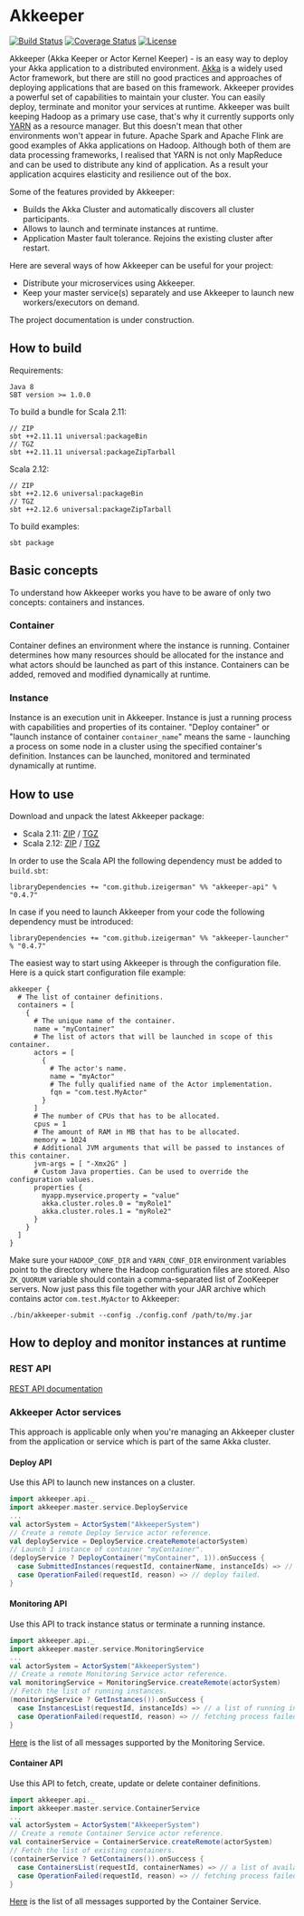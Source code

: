 # Akkeeper

[![Build Status](https://travis-ci.org/izeigerman/akkeeper.svg?branch=master)](https://travis-ci.org/izeigerman/akkeeper)
[![Coverage Status](https://coveralls.io/repos/github/izeigerman/akkeeper/badge.svg?branch=master)](https://coveralls.io/github/izeigerman/akkeeper?branch=master)
[![License](http://img.shields.io/:license-Apache%202-red.svg)](http://www.apache.org/licenses/LICENSE-2.0.txt)

Akkeeper (Akka Keeper or Actor Kernel Keeper) - is an easy way to deploy your Akka application to a distributed environment. [Akka](http://akka.io/) is a widely used Actor framework, but there are still no good practices and approaches of deploying applications that are based on this framework. Akkeeper provides a powerful set of capabilities to maintain your cluster. You can easily deploy, terminate and monitor your services at runtime. Akkeeper was built keeping Hadoop as a primary use case, that's why it currently supports only [YARN](https://hadoop.apache.org/docs/r2.7.1/hadoop-yarn/hadoop-yarn-site/YARN.html) as a resource manager. But this doesn't mean that other environments won't appear in future. Apache Spark and Apache Flink are good examples of Akka applications on Hadoop. Although both of them are data processing frameworks, I realised that YARN is not only MapReduce and can be used to distribute any kind of application. As a result your application acquires elasticity and resilience out of the box.

Some of the features provided by Akkeeper:
* Builds the Akka Cluster and automatically discovers all cluster participants.
* Allows to launch and terminate instances at runtime.
* Application Master fault tolerance. Rejoins the existing cluster after restart.

Here are several ways of how Akkeeper can be useful for your project:
* Distribute your microservices using Akkeeper.
* Keep your master service(s) separately and use Akkeeper to launch new workers/executors on demand.

The project documentation is under construction.

## How to build
Requirements:
```
Java 8
SBT version >= 1.0.0
```
To build a bundle for Scala 2.11: 
```
// ZIP
sbt ++2.11.11 universal:packageBin
// TGZ
sbt ++2.11.11 universal:packageZipTarball
```
Scala 2.12:
```
// ZIP
sbt ++2.12.6 universal:packageBin
// TGZ
sbt ++2.12.6 universal:packageZipTarball
```
To build examples:
```
sbt package
```

## Basic concepts
To understand how Akkeeper works you have to be aware of only two concepts: containers and instances.

### Container
Container defines an environment where the instance is running. Container determines how many resources should be allocated for the instance and what actors should be launched as part of this instance. Containers can be added, removed and modified dynamically at runtime.

### Instance
Instance is an execution unit in Akkeeper. Instance is just a running process with capabilities and properties of its container. "Deploy container" or "launch instance of container `container_name`" means the same - launching a process on some node in a cluster using the specified container's definition. Instances can be launched, monitored and terminated dynamically at runtime.

## How to use
Download and unpack the latest Akkeeper package:
- Scala 2.11: [ZIP](https://bintray.com/izeigerman/akkeeper/download_file?file_path=akkeeper_2.11-0.4.7.zip) / [TGZ](https://bintray.com/izeigerman/akkeeper/download_file?file_path=akkeeper_2.11-0.4.7.tgz)
- Scala 2.12: [ZIP](https://bintray.com/izeigerman/akkeeper/download_file?file_path=akkeeper_2.12-0.4.7.zip) / [TGZ](https://bintray.com/izeigerman/akkeeper/download_file?file_path=akkeeper_2.12-0.4.7.tgz)

In order to use the Scala API the following dependency must be added to `build.sbt`:
```
libraryDependencies += "com.github.izeigerman" %% "akkeeper-api" % "0.4.7"
```
In case if you need to launch Akkeeper from your code the following dependency must be introduced:
```
libraryDependencies += "com.github.izeigerman" %% "akkeeper-launcher" % "0.4.7"
```
The easiest way to start using Akkeeper is through the configuration file. Here is a quick start configuration file example:
```
akkeeper {
  # The list of container definitions.
  containers = [
    {
      # The unique name of the container.
      name = "myContainer"
      # The list of actors that will be launched in scope of this container.
      actors = [
        {
          # The actor's name.
          name = "myActor"
          # The fully qualified name of the Actor implementation.
          fqn = "com.test.MyActor"
        }
      ]
      # The number of CPUs that has to be allocated.
      cpus = 1
      # The amount of RAM in MB that has to be allocated.
      memory = 1024
      # Additional JVM arguments that will be passed to instances of this container.
      jvm-args = [ "-Xmx2G" ]
      # Custom Java properties. Can be used to override the configuration values.
      properties {
        myapp.myservice.property = "value"
        akka.cluster.roles.0 = "myRole1"
        akka.cluster.roles.1 = "myRole2"
      }
    }
  ]
}
```
Make sure your `HADOOP_CONF_DIR` and `YARN_CONF_DIR` environment variables point to the directory where the Hadoop configuration files are stored. Also `ZK_QUORUM` variable should contain a comma-separated list of ZooKeeper servers.
Now just pass this file together with your JAR archive which contains actor `com.test.MyActor` to Akkeeper:
```
./bin/akkeeper-submit --config ./config.conf /path/to/my.jar
```

## How to deploy and monitor instances at runtime

### REST API
[REST API documentation](https://github.com/akkeeper-project/akkeeper/blob/master/docs/rest.md)

### Akkeeper Actor services
This approach is applicable only when you're managing an Akkeeper cluster from the application or service which is part of the same Akka cluster.

#### Deploy API
Use this API to launch new instances on a cluster.
```scala
import akkeeper.api._
import akkeeper.master.service.DeployService
...
val actorSystem = ActorSystem("AkkeeperSystem")
// Create a remote Deploy Service actor reference.
val deployService = DeployService.createRemote(actorSystem)
// Launch 1 instance of container "myContainer".
(deployService ? DeployContainer("myContainer", 1)).onSuccess {
  case SubmittedInstances(requestId, containerName, instanceIds) => // submitted successfully.
  case OperationFailed(requestId, reason) => // deploy failed.
}
```

#### Monitoring API
Use this API to track instance status or terminate a running instance.
```scala
import akkeeper.api._
import akkeeper.master.service.MonitoringService
...
val actorSystem = ActorSystem("AkkeeperSystem")
// Create a remote Monitoring Service actor reference.
val monitoringService = MonitoringService.createRemote(actorSystem)
// Fetch the list of running instances.
(monitoringService ? GetInstances()).onSuccess {
  case InstancesList(requestId, instanceIds) => // a list of running instances.
  case OperationFailed(requestId, reason) => // fetching process failed.
}
```
[Here](https://github.com/akkeeper-project/akkeeper/blob/master/akkeeper-api/src/main/scala/akkeeper/api/MonitoringApi.scala) is the list of all messages supported by the Monitoring Service.

#### Container API
Use this API to fetch, create, update or delete container definitions.
```scala
import akkeeper.api._
import akkeeper.master.service.ContainerService
...
val actorSystem = ActorSystem("AkkeeperSystem")
// Create a remote Container Service actor reference.
val containerService = ContainerService.createRemote(actorSystem)
// Fetch the list of existing containers.
(containerService ? GetContainers()).onSuccess {
  case ContainersList(requestId, containerNames) => // a list of available containers.
  case OperationFailed(requestId, reason) => // fetching process failed.
}
```
[Here](https://github.com/akkeeper-project/akkeeper/blob/master/akkeeper-api/src/main/scala/akkeeper/api/ContainerApi.scala) is the list of all messages supported by the Container Service.

